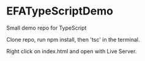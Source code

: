 # EFATypeScriptDemo
Small demo repo for TypeScript

Clone repo, run npm install, then 'tsc' in the terminal.

Right click on index.html and open with Live Server.
